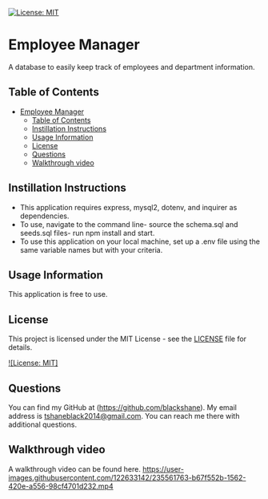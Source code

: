 [![License: MIT](https://img.shields.io/badge/License-MIT-yellow.svg)](https://opensource.org/licenses/MIT)
  # Employee Manager
  A database to easily keep track of employees and department information. 
  
## Table of Contents

- [Employee Manager](#employee-manager)
  - [Table of Contents](#table-of-contents)
  - [Instillation Instructions](#instillation-instructions)
  - [Usage Information](#usage-information)
  - [License](#license)
  - [Questions](#questions)
  - [Walkthrough video](#walkthrough-video)

## Instillation Instructions
* This application requires express, mysql2, dotenv, and inquirer as dependencies.
* To use, navigate to the command line- source the schema.sql and seeds.sql files- run npm install and start.
* To use this application on your local machine, set up a .env file using the same variable names but with your criteria. 
## Usage Information
This application is free to use. 

## License

This project is licensed under the MIT License - see the [LICENSE](LICENSE) file for details.

[![License: MIT]](https://opensource.org/licenses/MIT)
## Questions
You can find my GitHub at (https://github.com/blackshane).
My email address is tshaneblack2014@gmail.com. You can reach me there with additional questions. 
 
## Walkthrough video
A walkthrough video can be found here. 
https://user-images.githubusercontent.com/122633142/235561763-b67f552b-1562-420e-a556-98cf4701d232.mp4